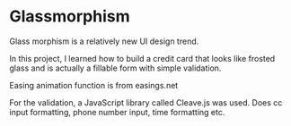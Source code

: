 # Glassmorphism
Glass morphism is a relatively new UI design trend.

In this project, I learned how to build a credit card that looks like frosted glass and is actually a fillable form with simple validation.

Easing animation function is from easings.net

For the validation, a JavaScript library called Cleave.js was used. Does cc input formatting, phone number input, time formatting etc.